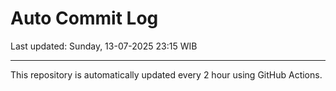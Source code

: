 # Auto Commit Log

Last updated: Sunday, 13-07-2025 23:15 WIB

---

This repository is automatically updated every 2 hour using GitHub Actions.
